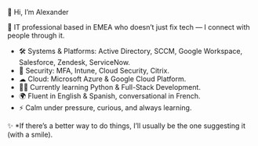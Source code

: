 👋 Hi, I’m Alexander

💾 IT professional based in EMEA who doesn’t just fix tech — I connect with people through it.  

- 🛠️ Systems & Platforms: Active Directory, SCCM, Google Workspace, Salesforce, Zendesk, ServiceNow.  
- 🔐 Security: MFA, Intune, Cloud Security, Citrix.  
- ☁ Cloud: Microsoft Azure & Google Cloud Platform.  
- 🧑‍💻 Currently learning Python & Full-Stack Development.  
- 🌍 Fluent in English & Spanish, conversational in French.  
- ⚡ Calm under pressure, curious, and always learning.  

✨ *If there’s a better way to do things, I’ll usually be the one suggesting it (with a smile).
